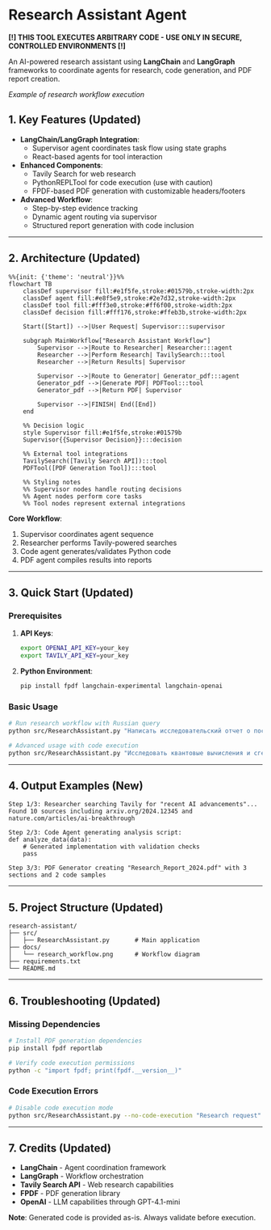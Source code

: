 # Research Assistant Agent

**[!] THIS TOOL EXECUTES ARBITRARY CODE - USE ONLY IN SECURE, CONTROLLED ENVIRONMENTS [!]**

An AI-powered research assistant using **LangChain** and **LangGraph** frameworks to coordinate agents for research, code generation, and PDF report creation.



*Example of research workflow execution*

## 1. Key Features (Updated)

- **LangChain/LangGraph Integration**:
  - Supervisor agent coordinates task flow using state graphs
  - React-based agents for tool interaction
- **Enhanced Components**:
  - Tavily Search for web research
  - PythonREPLTool for code execution (use with caution)
  - FPDF-based PDF generation with customizable headers/footers
- **Advanced Workflow**:
  - Step-by-step evidence tracking
  - Dynamic agent routing via supervisor
  - Structured report generation with code inclusion

---

## 2. Architecture (Updated)

```mermaid
%%{init: {'theme': 'neutral'}}%%
flowchart TB
    classDef supervisor fill:#e1f5fe,stroke:#01579b,stroke-width:2px
    classDef agent fill:#e8f5e9,stroke:#2e7d32,stroke-width:2px
    classDef tool fill:#fff3e0,stroke:#ff6f00,stroke-width:2px
    classDef decision fill:#fff176,stroke:#ffeb3b,stroke-width:2px

    Start([Start]) -->|User Request| Supervisor:::supervisor

    subgraph MainWorkflow["Research Assistant Workflow"]
        Supervisor -->|Route to Researcher| Researcher:::agent
        Researcher -->|Perform Research| TavilySearch:::tool
        Researcher -->|Return Results| Supervisor

        Supervisor -->|Route to Generator| Generator_pdf:::agent
        Generator_pdf -->|Generate PDF| PDFTool:::tool
        Generator_pdf -->|Return PDF| Supervisor

        Supervisor -->|FINISH| End([End])
    end

    %% Decision logic
    style Supervisor fill:#e1f5fe,stroke:#01579b
    Supervisor{{Supervisor Decision}}:::decision

    %% External tool integrations
    TavilySearch([Tavily Search API]):::tool
    PDFTool([PDF Generation Tool]):::tool

    %% Styling notes
    %% Supervisor nodes handle routing decisions
    %% Agent nodes perform core tasks
    %% Tool nodes represent external integrations
```

**Core Workflow**:
1. Supervisor coordinates agent sequence
2. Researcher performs Tavily-powered searches
3. Code agent generates/validates Python code
4. PDF agent compiles results into reports

---

## 3. Quick Start (Updated)

### Prerequisites

1. **API Keys**:
   ```bash
   export OPENAI_API_KEY=your_key
   export TAVILY_API_KEY=your_key
   ```

2. **Python Environment**:
   ```bash
   pip install fpdf langchain-experimental langchain-openai
   ```

### Basic Usage

```bash
# Run research workflow with Russian query
python src/ResearchAssistant.py "Написать исследовательский отчет о последних достижениях ИИ"

# Advanced usage with code execution
python src/ResearchAssistant.py "Исследовать квантовые вычисления и сгенерировать Python-код для симуляции"
```

---

## 4. Output Examples (New)

```text
Step 1/3: Researcher searching Tavily for "recent AI advancements"...
Found 10 sources including arxiv.org/2024.12345 and nature.com/articles/ai-breakthrough

Step 2/3: Code Agent generating analysis script:
def analyze_data(data):
    # Generated implementation with validation checks
    pass

Step 3/3: PDF Generator creating "Research_Report_2024.pdf" with 3 sections and 2 code samples
```

---

## 5. Project Structure (Updated)

```text
research-assistant/
├── src/
│   ├── ResearchAssistant.py       # Main application
├── docs/
│   └── research_workflow.png      # Workflow diagram
├── requirements.txt
└── README.md
```

---

## 6. Troubleshooting (Updated)

### Missing Dependencies

```bash
# Install PDF generation dependencies
pip install fpdf reportlab

# Verify code execution permissions
python -c "import fpdf; print(fpdf.__version__)"
```

### Code Execution Errors

```bash
# Disable code execution mode
python src/ResearchAssistant.py --no-code-execution "Research request"
```

---

## 7. Credits (Updated)

- **LangChain** - Agent coordination framework
- **LangGraph** - Workflow orchestration
- **Tavily Search API** - Web research capabilities
- **FPDF** - PDF generation library
- **OpenAI** - LLM capabilities through GPT-4.1-mini

**Note**: Generated code is provided as-is. Always validate before execution.